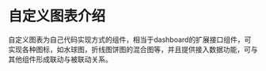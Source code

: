 # 自定义图表介绍

自定义图表为自己代码实现方式的组件，相当于dashboard的扩展接口组件，可实现各种图标，如水球图，折线图饼图的混合图等，并且提供接入数据功能，可与其他组件形成联动与被联动关系。